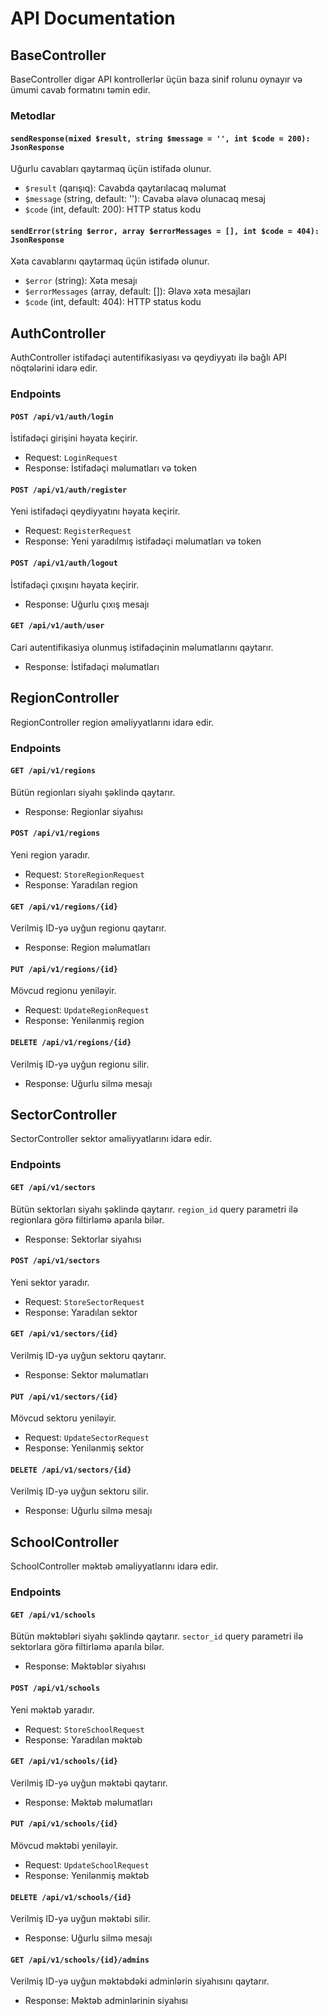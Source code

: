 # API Documentation

## BaseController

BaseController digər API kontrollerlər üçün baza sinif rolunu oynayır və ümumi cavab formatını təmin edir.

### Metodlar

#### `sendResponse(mixed $result, string $message = '', int $code = 200): JsonResponse`

Uğurlu cavabları qaytarmaq üçün istifadə olunur.

- `$result` (qarışıq): Cavabda qaytarılacaq məlumat
- `$message` (string, default: ''): Cavaba əlavə olunacaq mesaj
- `$code` (int, default: 200): HTTP status kodu

#### `sendError(string $error, array $errorMessages = [], int $code = 404): JsonResponse`

Xəta cavablarını qaytarmaq üçün istifadə olunur.

- `$error` (string): Xəta mesajı
- `$errorMessages` (array, default: []): Əlavə xəta mesajları
- `$code` (int, default: 404): HTTP status kodu

## AuthController

AuthController istifadəçi autentifikasiyası və qeydiyyatı ilə bağlı API nöqtələrini idarə edir.

### Endpoints

#### `POST /api/v1/auth/login`

İstifadəçi girişini həyata keçirir.

- Request: `LoginRequest`
- Response: İstifadəçi məlumatları və token

#### `POST /api/v1/auth/register`

Yeni istifadəçi qeydiyyatını həyata keçirir.

- Request: `RegisterRequest`
- Response: Yeni yaradılmış istifadəçi məlumatları və token

#### `POST /api/v1/auth/logout`

İstifadəçi çıxışını həyata keçirir.

- Response: Uğurlu çıxış mesajı

#### `GET /api/v1/auth/user`

Cari autentifikasiya olunmuş istifadəçinin məlumatlarını qaytarır.

- Response: İstifadəçi məlumatları

## RegionController

RegionController region əməliyyatlarını idarə edir.

### Endpoints

#### `GET /api/v1/regions`

Bütün regionları siyahı şəklində qaytarır.

- Response: Regionlar siyahısı

#### `POST /api/v1/regions`

Yeni region yaradır.

- Request: `StoreRegionRequest`
- Response: Yaradılan region

#### `GET /api/v1/regions/{id}`

Verilmiş ID-yə uyğun regionu qaytarır.

- Response: Region məlumatları

#### `PUT /api/v1/regions/{id}`

Mövcud regionu yeniləyir.

- Request: `UpdateRegionRequest`
- Response: Yenilənmiş region

#### `DELETE /api/v1/regions/{id}`

Verilmiş ID-yə uyğun regionu silir.

- Response: Uğurlu silmə mesajı

## SectorController

SectorController sektor əməliyyatlarını idarə edir.

### Endpoints

#### `GET /api/v1/sectors`

Bütün sektorları siyahı şəklində qaytarır. `region_id` query parametri ilə regionlara görə filtirləmə aparıla bilər.

- Response: Sektorlar siyahısı

#### `POST /api/v1/sectors`

Yeni sektor yaradır.

- Request: `StoreSectorRequest`
- Response: Yaradılan sektor

#### `GET /api/v1/sectors/{id}`

Verilmiş ID-yə uyğun sektoru qaytarır.

- Response: Sektor məlumatları

#### `PUT /api/v1/sectors/{id}`

Mövcud sektoru yeniləyir.

- Request: `UpdateSectorRequest`
- Response: Yenilənmiş sektor

#### `DELETE /api/v1/sectors/{id}`

Verilmiş ID-yə uyğun sektoru silir.

- Response: Uğurlu silmə mesajı

## SchoolController

SchoolController məktəb əməliyyatlarını idarə edir.

### Endpoints

#### `GET /api/v1/schools`

Bütün məktəbləri siyahı şəklində qaytarır. `sector_id` query parametri ilə sektorlara görə filtirləmə aparıla bilər.

- Response: Məktəblər siyahısı

#### `POST /api/v1/schools`

Yeni məktəb yaradır.

- Request: `StoreSchoolRequest`
- Response: Yaradılan məktəb

#### `GET /api/v1/schools/{id}`

Verilmiş ID-yə uyğun məktəbi qaytarır.

- Response: Məktəb məlumatları

#### `PUT /api/v1/schools/{id}`

Mövcud məktəbi yeniləyir.

- Request: `UpdateSchoolRequest`
- Response: Yenilənmiş məktəb

#### `DELETE /api/v1/schools/{id}`

Verilmiş ID-yə uyğun məktəbi silir.

- Response: Uğurlu silmə mesajı

#### `GET /api/v1/schools/{id}/admins`

Verilmiş ID-yə uyğun məktəbdəki adminlərin siyahısını qaytarır.

- Response: Məktəb adminlərinin siyahısı
